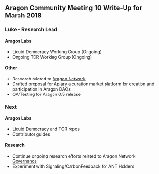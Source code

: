 ## Aragon Community Meeting 10 Write-Up for March 2018

### Luke - Research Lead

#### Aragon Labs
- Liquid Democracy Working Group (Ongoing)
- Ongoing TCR Working Group (Ongoing)

#### Other
- Research related to [Aragon Network](https://aragon.one/network)
- Drafted proposal for [Apiary](https://docs.google.com/document/d/1vYGoOpeZI7FxBrc6J8GRyIOcq0BuGs8uW8WIsDcFkZc) a curation market platform for creation and participation in Aragon DAOs
- QA/Testing for Aragon 0.5 release

### Next

#### Aragon Labs
- Liquid Democracy and TCR repos
- Contributor guides

#### Research
- Continue ongoing research efforts related to [Aragon Network Governance](https://github.com/aragon/governance/issues)
- Experiment with Signaling/CarbonFeedback for ANT Holders
